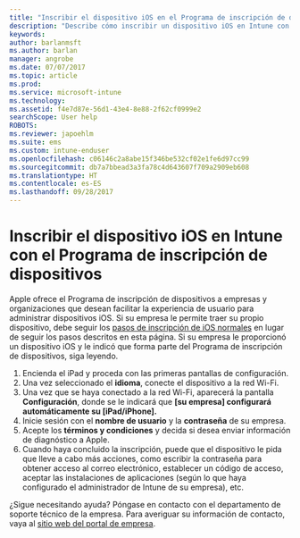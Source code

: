 ```yaml
---
title: "Inscribir el dispositivo iOS en el Programa de inscripción de dispositivos | Microsoft Docs"
description: "Describe cómo inscribir un dispositivo iOS en Intune con el DEP."
keywords: 
author: barlanmsft
ms.author: barlan
manager: angrobe
ms.date: 07/07/2017
ms.topic: article
ms.prod: 
ms.service: microsoft-intune
ms.technology: 
ms.assetid: f4e7d87e-56d1-43e4-8e88-2f62cf0999e2
searchScope: User help
ROBOTS: 
ms.reviewer: japoehlm
ms.suite: ems
ms.custom: intune-enduser
ms.openlocfilehash: c06146c2a8abe15f346be532cf02e1fe6d97cc99
ms.sourcegitcommit: db7a7bbead3a3fa78c4d643607f709a2909eb608
ms.translationtype: HT
ms.contentlocale: es-ES
ms.lasthandoff: 09/28/2017
---
```

# <a name="enroll-your-ios-device-in-intune-with-the-device-enrollment-program"></a>Inscribir el dispositivo iOS en Intune con el Programa de inscripción de dispositivos

Apple ofrece el Programa de inscripción de dispositivos a empresas y organizaciones que desean facilitar la experiencia de usuario para administrar dispositivos iOS. Si su empresa le permite traer su propio dispositivo, debe seguir los [pasos de inscripción de iOS normales](enroll-your-device-in-intune-ios.md) en lugar de seguir los pasos descritos en esta página. Si su empresa le proporcionó un dispositivo iOS y le indicó que forma parte del Programa de inscripción de dispositivos, siga leyendo.

1.  Encienda el iPad y proceda con las primeras pantallas de configuración.
2.  Una vez seleccionado el **idioma**, conecte el dispositivo a la red Wi-Fi.
3.  Una vez que se haya conectado a la red Wi-Fi, aparecerá la pantalla **Configuración**, donde se le indicará que **[su empresa] configurará automáticamente su [iPad/iPhone].**
4.  Inicie sesión con el **nombre de usuario** y la **contraseña** de su empresa.
5.  Acepte los **términos y condiciones** y decida si desea enviar información de diagnóstico a Apple.
6.  Cuando haya concluido la inscripción, puede que el dispositivo le pida que lleve a cabo más acciones, como escribir la contraseña para obtener acceso al correo electrónico, establecer un código de acceso, aceptar las instalaciones de aplicaciones (según lo que haya configurado el administrador de Intune de su empresa), etc.

¿Sigue necesitando ayuda? Póngase en contacto con el departamento de soporte técnico de la empresa. Para averiguar su información de contacto, vaya al [sitio web del portal de empresa](https://portal.manage.microsoft.com).
